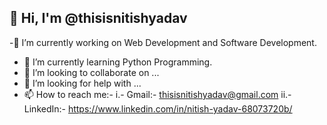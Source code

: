 ## 👋 Hi, I'm @thisisnitishyadav

-🔭 I’m currently working on Web Development and Software Development.
- 🌱 I’m currently learning Python Programming.
- 👯 I’m looking to collaborate on ...
- 🤔 I’m looking for help with ...
- 📫 How to reach me:-
  i.- Gmail:- thisisnitishyadav@gmail.com
  ii.- LinkedIn:- https://www.linkedin.com/in/nitish-yadav-68073720b/

